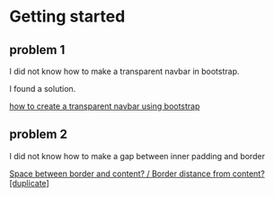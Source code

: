 # Getting started

## problem 1

I did not know how to make a transparent navbar in bootstrap.

I found a solution.

[how to create a transparent navbar using bootstrap](https://www.studytonight.com/bootstrap/how-to-create-a-transparent-navbar-using-bootstrap-5)

## problem 2

I did not know how to make a gap between inner padding and border 

[Space between border and content? / Border distance from content? [duplicate]](https://stackoverflow.com/a/34135723/17171424)